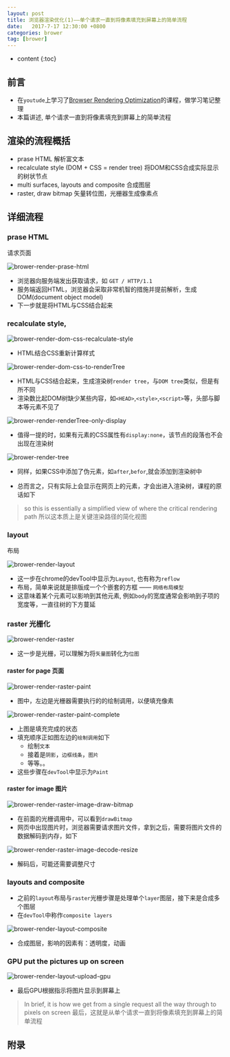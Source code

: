 ```yaml
---
layout: post
title: 浏览器渲染优化(1)——单个请求一直到将像素填充到屏幕上的简单流程
date:   2017-7-17 12:30:00 +0800
categories: brower 
tag: [brower]
---
```


* content
{:toc}
 
## 前言

- 在`youtude`上学习了[Browser Rendering Optimization][1]的课程，做学习笔记整理
- 本篇讲述, 单个请求一直到将像素填充到屏幕上的简单流程


## 渲染的流程概括

- prase HTML 解析富文本
- recalculate style (DOM + CSS = render tree) 将DOM和CSS合成实际显示的树状节点
- multi surfaces, layouts and composite 合成图层
- raster, draw bitmap 矢量转位图，光栅器生成像素点

## 详细流程

### prase HTML

请求页面

![brower-render-prase-html](https://raw.githubusercontent.com/lightfish-zhang/media-library/master/image/201707/brower-render-prase-html.png)

- 浏览器向服务端发出获取请求，如 `GET / HTTP/1.1`
- 服务端返回HTML，浏览器会采取非常机智的措施并提前解析，生成DOM(document object model)
- 下一步就是将HTML与CSS结合起来

### recalculate style, 

![brower-render-dom-css-recalculate-style](https://raw.githubusercontent.com/lightfish-zhang/media-library/master/image/201707/brower-render-dom-css-recalculate-style.png)

- HTML结合CSS重新计算样式

![brower-render-dom-css-to-renderTree](https://raw.githubusercontent.com/lightfish-zhang/media-library/master/image/201707/brower-render-dom-css-to-renderTree.png)

- HTML与CSS结合起来，生成渲染树`render tree`，与`DOM tree`类似，但是有所不同
- 渲染数比起DOM树缺少某些内容，如`<HEAD>`,`<style>`,`<script>`等，头部与脚本等元素不见了

![brower-render-renderTree-only-display](https://raw.githubusercontent.com/lightfish-zhang/media-library/master/image/201707/brower-render-renderTree-only-display.png)

- 值得一提的时，如果有元素的CSS属性有`display:none`，该节点的段落也不会出现在渲染树


![brower-render-tree](https://raw.githubusercontent.com/lightfish-zhang/media-library/master/image/201707/brower-render-tree.png)

- 同样，如果CSS中添加了伪元素，如`after`,`befor`,就会添加到渲染树中

- 总而言之，只有实际上会显示在网页上的元素，才会出进入渲染树，课程的原话如下

> so this is essentially a simplified view of where the critical rendering path
> 所以这本质上是关键渲染路径的简化视图

### layout

布局

![brower-render-layout](https://raw.githubusercontent.com/lightfish-zhang/media-library/master/image/201707/brower-render-layout.png)

- 这一步在chrome的devTool中显示为`Layout`, 也有称为`reflow`
- 布局，简单来说就是排版成一个个嵌套的方框 —— `网络布局模型`
- 这意味着某个元素可以影响到其他元素, 例如`body`的宽度通常会影响到子项的宽度等，一直往树的下方蔓延

### raster 光栅化

![brower-render-raster](https://raw.githubusercontent.com/lightfish-zhang/media-library/master/image/201707/brower-render-raster.png)

- 这一步是光栅，可以理解为将`矢量图`转化为`位图`
#### raster for page 页面

![brower-render-raster-paint](https://raw.githubusercontent.com/lightfish-zhang/media-library/master/image/201707/brower-render-raster-paint.png)


- 图中，左边是光栅器需要执行的的绘制调用，以便填充像素

![brower-render-raster-paint-complete](https://raw.githubusercontent.com/lightfish-zhang/media-library/master/image/201707/brower-render-raster-paint-complete.png)

- 上图是填充完成的状态
- 填充顺序正如图左边的`绘制调用`如下
    + 绘制`文本`
    + 接着是`阴影`，`边框线条`，`图片`
    + 等等。。
- 这些步骤在`devTool`中显示为`Paint`

#### raster for image 图片

![brower-render-raster-image-draw-bitmap](https://raw.githubusercontent.com/lightfish-zhang/media-library/master/image/201707/brower-render-raster-image-draw-bitmap.png)

- 在前面的光栅调用中，可以看到`drawBitmap`
- 网页中出现图片时，浏览器需要请求图片文件，拿到之后，需要将图片文件的数据解码到内存，如下

![brower-render-raster-image-decode-resize](https://raw.githubusercontent.com/lightfish-zhang/media-library/master/image/201707/brower-render-raster-image-decode-resize.png)

- 解码后，可能还需要调整尺寸

### layouts and composite

- 之前的`layout`布局与`raster`光栅步骤是处理单个`layer`图层，接下来是合成多个图层
- 在`devTool`中称作`composite layers`

![brower-render-layout-composite](https://raw.githubusercontent.com/lightfish-zhang/media-library/master/image/201707/brower-render-layout-composite.png)

- 合成图层，影响的因素有：透明度，动画

### GPU put the pictures up on screen

![brower-render-layout-upload-gpu](https://raw.githubusercontent.com/lightfish-zhang/media-library/master/image/201707/brower-render-layout-upload-gpu.png)

- 最后GPU根据指示将图片显示到屏幕上

> In brief, it is how we get from a single request all the way through to pixels on screen
> 最后，这就是从单个请求一直到将像素填充到屏幕上的简单流程

## 附录

[1]:https://www.youtube.com/watch?v=hHvPD9m6ovM&index=2&list=PLAwxTw4SYaPl09X4Rljhy7dZinRCzbHz6